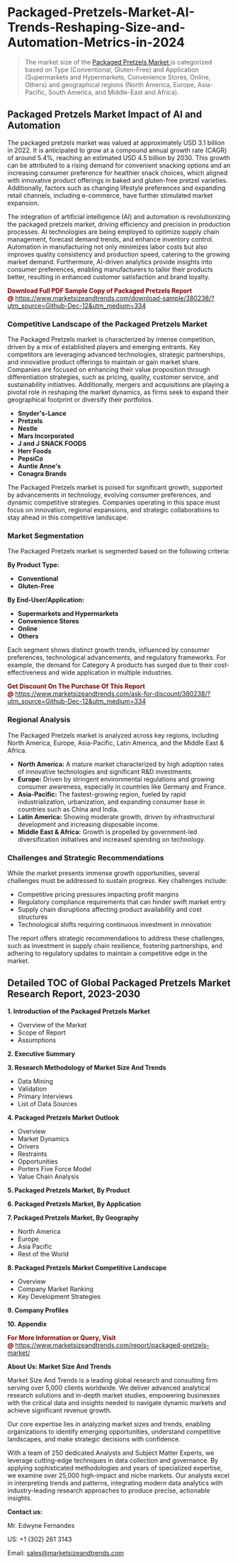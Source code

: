 <H1>Packaged-Pretzels-Market-AI-Trends-Reshaping-Size-and-Automation-Metrics-in-2024</H1><blockquote><p>The market size of the <a href="https://www.marketsizeandtrends.com/download-sample/380238/?utm_source=Github-Dec-12&amp;utm_medium=334" target="_blank">Packaged Pretzels Market </a>is categorized based on Type (Conventional, Gluten-Free) and Application (Supermarkets and Hypermarkets, Convenience Stores, Online, Others) and geographical regions (North America, Europe, Asia-Pacific, South America, and Middle-East and Africa).</p></blockquote><p><h2>Packaged Pretzels Market Impact of AI and Automation</h2><p>The packaged pretzels market was valued at approximately USD 3.1 billion in 2022. It is anticipated to grow at a compound annual growth rate (CAGR) of around 5.4%, reaching an estimated USD 4.5 billion by 2030. This growth can be attributed to a rising demand for convenient snacking options and an increasing consumer preference for healthier snack choices, which aligned with innovative product offerings in baked and gluten-free pretzel varieties. Additionally, factors such as changing lifestyle preferences and expanding retail channels, including e-commerce, have further stimulated market expansion.</p><p>The integration of artificial intelligence (AI) and automation is revolutionizing the packaged pretzels market, driving efficiency and precision in production processes. AI technologies are being employed to optimize supply chain management, forecast demand trends, and enhance inventory control. Automation in manufacturing not only minimizes labor costs but also improves quality consistency and production speed, catering to the growing market demand. Furthermore, AI-driven analytics provide insights into consumer preferences, enabling manufacturers to tailor their products better, resulting in enhanced customer satisfaction and brand loyalty.</p></p><p><strong><span style="color: #800000;">Download Full PDF Sample Copy of Packaged Pretzels Report @</span>&nbsp;</strong><a href="https://www.marketsizeandtrends.com/download-sample/380238/?utm_source=Github-Dec-12&amp;utm_medium=334">https://www.marketsizeandtrends.com/download-sample/380238/?utm_source=Github-Dec-12&amp;utm_medium=334</a></p><h3>Competitive Landscape of the Packaged Pretzels Market</h3><p>The Packaged Pretzels market is characterized by intense competition, driven by a mix of established players and emerging entrants. Key competitors are leveraging advanced technologies, strategic partnerships, and innovative product offerings to maintain or gain market share. Companies are focused on enhancing their value proposition through differentiation strategies, such as pricing, quality, customer service, and sustainability initiatives. Additionally, mergers and acquisitions are playing a pivotal role in reshaping the market dynamics, as firms seek to expand their geographical footprint or diversify their portfolios.</p><p><strong><p><ul><li>Snyder's-Lance </li><li> Pretzels </li><li> Nestle </li><li> Mars Incorporated </li><li> J and J SNACK FOODS </li><li> Herr Foods </li><li> PepsiCo </li><li> Auntie Anne's </li><li> Conagra Brands</p></li></ul></p></strong></p><p>The Packaged Pretzels market is poised for significant growth, supported by advancements in technology, evolving consumer preferences, and dynamic competitive strategies. Companies operating in this space must focus on innovation, regional expansions, and strategic collaborations to stay ahead in this competitive landscape.</p><h3>Market Segmentation</h3><p>The Packaged Pretzels market is segmented based on the following criteria:</p><p><strong>By Product Type:</strong></p><p><strong><p><ul><li>Conventional </li><li> Gluten-Free</p></li></ul></p></strong></p><p><strong>By End-User/Application:</strong></p><p><strong><p><ul><li>Supermarkets and Hypermarkets </li><li> Convenience Stores </li><li> Online </li><li> Others</p></li></ul></p></strong></p><p>Each segment shows distinct growth trends, influenced by consumer preferences, technological advancements, and regulatory frameworks. For example, the demand for Category A products has surged due to their cost-effectiveness and wide application in multiple industries.</p><p><strong><span style="color: #800000;">Get Discount On The Purchase Of This Report @&nbsp;</span></strong><a href="https://www.marketsizeandtrends.com/ask-for-discount/380238/?utm_source=Github-Dec-12&amp;utm_medium=334">https://www.marketsizeandtrends.com/ask-for-discount/380238/?utm_source=Github-Dec-12&amp;utm_medium=334</a></p><h3>Regional Analysis</h3><p>The Packaged Pretzels market is analyzed across key regions, including North America, Europe, Asia-Pacific, Latin America, and the Middle East &amp; Africa.</p><ul><li><strong>North America:</strong> A mature market characterized by high adoption rates of innovative technologies and significant R&amp;D investments.</li><li><strong>Europe:</strong> Driven by stringent environmental regulations and growing consumer awareness, especially in countries like Germany and France.</li><li><strong>Asia-Pacific:</strong> The fastest-growing region, fueled by rapid industrialization, urbanization, and expanding consumer base in countries such as China and India.</li><li><strong>Latin America:</strong> Showing moderate growth, driven by infrastructural development and increasing disposable income.</li><li><strong>Middle East &amp; Africa:</strong> Growth is propelled by government-led diversification initiatives and increased spending on technology.</li></ul><h3>Challenges and Strategic Recommendations</h3><p>While the market presents immense growth opportunities, several challenges must be addressed to sustain progress. Key challenges include:</p><ul><li>Competitive pricing pressures impacting profit margins</li><li>Regulatory compliance requirements that can hinder swift market entry</li><li>Supply chain disruptions affecting product availability and cost structures</li><li>Technological shifts requiring continuous investment in innovation</li></ul><p>The report offers strategic recommendations to address these challenges, such as investment in supply chain resilience, fostering partnerships, and adhering to regulatory updates to maintain a competitive edge in the market.</p><h2>Detailed TOC of Global Packaged Pretzels Market Research Report, 2023-2030</h2><p><strong>1. Introduction of the Packaged Pretzels Market</strong></p><ul><li>Overview of the Market</li><li>Scope of Report</li><li>Assumptions&nbsp;</li></ul><p><strong>2. Executive Summary</strong></p><p><strong>3. Research Methodology of <strong>Market Size And Trends</strong></strong></p><ul><li>Data Mining</li><li>Validation</li><li>Primary Interviews</li><li>List of Data Sources&nbsp;</li></ul><p><strong>4. Packaged Pretzels Market Outlook</strong></p><ul><li>Overview</li><li>Market Dynamics</li><li>Drivers</li><li>Restraints</li><li>Opportunities</li><li>Porters Five Force Model</li><li>Value Chain Analysis&nbsp;</li></ul><p><strong>5. Packaged Pretzels Market, By Product</strong></p><p><strong>6. Packaged Pretzels Market, By Application</strong></p><p><strong>7. Packaged Pretzels Market, By Geography</strong></p><ul><li>North America</li><li>Europe</li><li>Asia Pacific</li><li>Rest of the World&nbsp;</li></ul><p><strong>8. Packaged Pretzels Market Competitive Landscape</strong></p><ul><li>Overview</li><li>Company Market Ranking</li><li>Key Development Strategies&nbsp;</li></ul><p><strong>9. Company Profiles</strong></p><p><strong>10. Appendix</strong></p><p><strong><span style="color: #800000;">For More Information or Query, Visit @&nbsp;</span></strong><a href="https://www.marketsizeandtrends.com/report/packaged-pretzels-market/">https://www.marketsizeandtrends.com/report/packaged-pretzels-market/</a></p><p></p><p><strong>About Us:&nbsp;Market Size And Trends</strong></p><p>Market Size And Trends&nbsp;is a leading global research and consulting firm serving over 5,000 clients worldwide. We deliver advanced analytical research solutions and in-depth market studies, empowering businesses with the critical data and insights needed to navigate dynamic markets and achieve significant revenue growth.</p><p>Our core expertise lies in analyzing market sizes and trends, enabling organizations to identify emerging opportunities, understand competitive landscapes, and make strategic decisions with confidence.</p><p>With a team of 250 dedicated Analysts and Subject Matter Experts, we leverage cutting-edge techniques in data collection and governance. By applying sophisticated methodologies and years of specialized expertise, we examine over 25,000 high-impact and niche markets. Our analysts excel in interpreting trends and patterns, integrating modern data analytics with industry-leading research approaches to produce precise, actionable insights.</p><p><strong>Contact us:</strong></p><p>Mr. Edwyne Fernandes</p><p>US: +1 (302) 261 3143</p><p>Email: <a href="mailto:sales@marketsizeandtrends.com">sales@marketsizeandtrends.com</a>&nbsp;</p>
